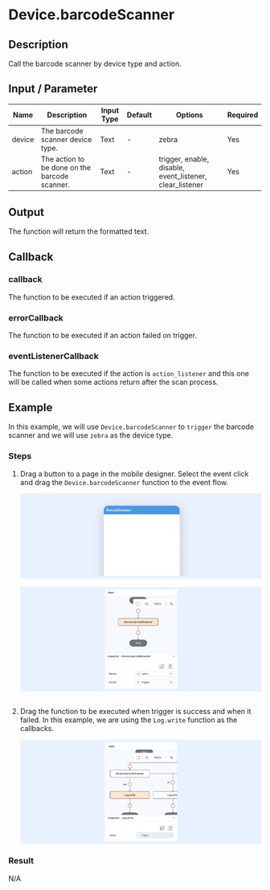 # Device.barcodeScanner

## Description

Call the barcode scanner by device type and action.

## Input / Parameter

| Name   | Description                                   | Input Type | Default | Options                                                  | Required |
|--------|-----------------------------------------------|------------|---------|----------------------------------------------------------|----------|
| device | The barcode scanner device type.              | Text       | -       | zebra                                                    | Yes      |
| action | The action to be done on the barcode scanner. | Text       | -       | trigger, enable, disable, event_listener, clear_listener | Yes      |

## Output

The function will return the formatted text.

## Callback

### callback

The function to be executed if an action triggered.

### errorCallback

The function to be executed if an action failed on trigger.

### eventListenerCallback

The function to be executed if the action is `action_listener` and this one will be called when some actions return after the scan process.

## Example

In this example, we will use `Device.barcodeScanner` to `trigger` the barcode scanner and we will use `zebra` as the device type.

### Steps

1. Drag a button to a page in the mobile designer. Select the event click and drag the `Device.barcodeScanner` function to the event flow.

    <div style="display:flex; align-items:center; justify-content:center; background-color: #E7F1FF;">
        <img src="./barcodeScanner-step-1.png"
        style="width: 40%; padding: 5px;"/>
    </div>
    <br/>
    <div style="display:flex; align-items:center; justify-content:center; background-color: #E7F1FF;">
        <img src="./barcodeScanner-step-2.png"
        style="width: 30%; padding: 5px;"/>
    </div>
    <br/>
2. Drag the function to be executed when trigger is success and when it failed. In this example, we are using the `Log.write` function as the callbacks.

    <div style="display:flex; align-items:center; justify-content:center; background-color: #E7F1FF;">
        <img src="./barcodeScanner-step-3.png"
        style="width: 30%; padding: 5px;"/>
    </div>

### Result

N/A

